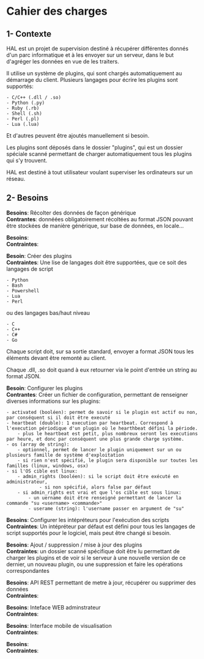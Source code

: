 Cahier des charges
==================


1- Contexte
-----------

HAL est un projet de supervision destiné à récupérer différentes donnés d'un parc informatique et à les envoyer sur un serveur, dans le but d'agréger les données en vue de les traiters.

Il utilise un système de plugins, qui sont chargés automatiquement au démarrage du client. Plusieurs langages pour écrire les plugins sont supportés:

	- C/C++ (.dll / .so)
	- Python (.py)
	- Ruby (.rb)
	- Shell (.sh)
	- Perl (.pl)
	- Lua (.lua)

Et d'autres peuvent être ajoutés manuellement si besoin.

Les plugins sont déposés dans le dossier "plugins", qui est un dossier spéciale scanné permettant de charger automatiquement tous les plugins qui s'y trouvent. 

HAL est destiné à tout utilisateur voulant superviser les ordinateurs sur un réseau.

2- Besoins
----------

**Besoins**: Récolter des données de façon générique \
**Contrantes**: donnéées obligatoirement récoltées au format JSON pouvant être stockées de manière générique, sur base de données, en locale...

**Besoins**: \
**Contraintes**:

**Besoin**: Créer des plugins \
**Contraintes**: Une lise de langages doit être supportées, que ce soit des langages de script 

	- Python
	- Bash
	- Powershell
	- Lua
	- Perl

ou des langages bas/haut niveau 

	- C
	- C++
	- C#
	- Go

Chaque script doit, sur sa sortie standard, envoyer a format JSON tous les  éléments devant être remonté au client.

Chaque .dll, .so doit quand à eux retourner via le point d'entrée un string au format JSON.

**Besoin**: Configurer les plugins \
**Contrantes**: Créer un fichier de configuration, permettant de renseigner diverses informations sur les plugins:

	- activated (booléen): permet de savoir si le plugin est actif ou non, par conséquent si il doit être executé
	- heartbeat (double): 1 execution par heartbeat. Correspond à l'execution périodique d'un plugin où le hearthbeat défini la période.
		- plus le heartbeat est petit, plus nombreux seront les executions par heure, et donc par conséquent une plus grande charge système.
	- os (array de string):
		- optionnel, permet de lancer le plugin uniquement sur un ou plusieurs famille de système d'exploitation
		- si rien n'est spécifié, le plugin sera disponible sur toutes les familles (linux, windows, osx)
	- si l'OS cible est linux:
		- admin_rights (booléen): si le script doit être exécuté en administrateur, 
				- si non spécifié, alors false par défaut
		- si admin_rights est vrai et que l'os cible est sous linux:
			- un uername doit être renseigné permettant de lancer la commande "su <username> <commande>"
			- userame (string): l'username passer en argument de "su" 

**Besoins**: Configurer les intépréteurs pour l'exécution des scripts \
**Contraintes**: Un intépréteur par défaut est défini pour tous les langages de script supportés pour le logiciel, mais peut être changé si besoin.

**Besoins**: Ajout / suppression / mise à jour des plugins \
**Contraintes**: un dossier scanné spécifique doit être lu permettant de charger les plugins et de voir si le serveur à une nouvelle version de ce dernier, un nouveau plugin, ou une suppression et faire les opérations correspondantes

**Besoins**: API REST permettant de metre à jour, récupérer ou supprimer des données \
**Contraintes**:

**Besoins**: Inteface WEB adminstrateur \
**Contraintes**:

**Besoins**: Interface mobile de visualisation \
**Contraintes**:

**Besoins**: \
**Contraintes**:

